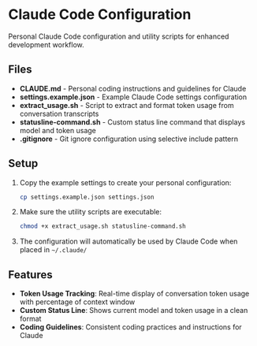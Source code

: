 # Claude Code Configuration

Personal Claude Code configuration and utility scripts for enhanced development workflow.

## Files

- **CLAUDE.md** - Personal coding instructions and guidelines for Claude
- **settings.example.json** - Example Claude Code settings configuration
- **extract_usage.sh** - Script to extract and format token usage from conversation transcripts
- **statusline-command.sh** - Custom status line command that displays model and token usage
- **.gitignore** - Git ignore configuration using selective include pattern

## Setup

1. Copy the example settings to create your personal configuration:
   ```bash
   cp settings.example.json settings.json
   ```

2. Make sure the utility scripts are executable:
   ```bash
   chmod +x extract_usage.sh statusline-command.sh
   ```

3. The configuration will automatically be used by Claude Code when placed in `~/.claude/`

## Features

- **Token Usage Tracking**: Real-time display of conversation token usage with percentage of context window
- **Custom Status Line**: Shows current model and token usage in a clean format
- **Coding Guidelines**: Consistent coding practices and instructions for Claude